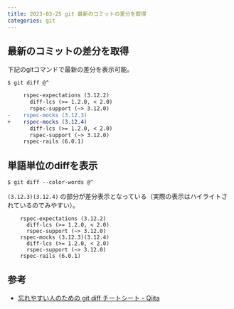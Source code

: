```yaml
---
title: 2023-03-25 git 最新のコミットの差分を取得
categories: git
---
```


## 最新のコミットの差分を取得

下記のgitコマンドで最新の差分を表示可能。

```console
$ git diff @^
```

```diff
     rspec-expectations (3.12.2)
       diff-lcs (>= 1.2.0, < 2.0)
       rspec-support (~> 3.12.0)
-    rspec-mocks (3.12.3)
+    rspec-mocks (3.12.4)
       diff-lcs (>= 1.2.0, < 2.0)
       rspec-support (~> 3.12.0)
     rspec-rails (6.0.1)
```

## 単語単位のdiffを表示

```console
$ git diff --color-words @^
```

`(3.12.3)(3.12.4)` の部分が差分表示となっている（実際の表示はハイライトされているのでみやすい）。

```
    rspec-expectations (3.12.2)
      diff-lcs (>= 1.2.0, < 2.0)
      rspec-support (~> 3.12.0)
    rspec-mocks (3.12.3)(3.12.4)
      diff-lcs (>= 1.2.0, < 2.0)
      rspec-support (~> 3.12.0)
    rspec-rails (6.0.1)
```

## 参考

- [忘れやすい人のための git diff チートシート - Qiita](https://qiita.com/shibukk/items/8c9362a5bd399b9c56be)
